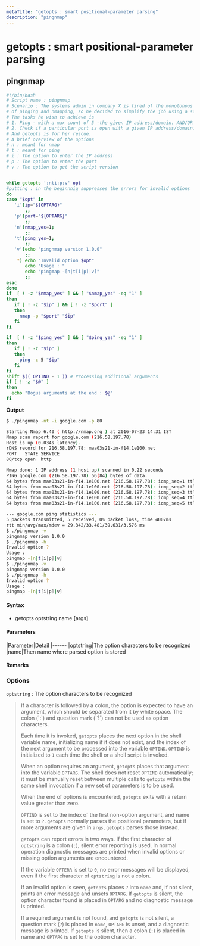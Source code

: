 ```yaml
---
metaTitle: "getopts : smart positional-parameter parsing"
description: "pingnmap"
---
```


# getopts : smart positional-parameter parsing



## pingnmap


```bash
#!/bin/bash
# Script name : pingnmap
# Scenario : The systems admin in company X is tired of the monotonous job
# of pinging and nmapping, so he decided to simplify the job using a script.
# The tasks he wish to achieve is
# 1. Ping - with a max count of 5 -the given IP address/domain. AND/OR
# 2. Check if a particular port is open with a given IP address/domain.
# And getopts is for her rescue.
# A brief overview of the options
# n : meant for nmap
# t : meant for ping
# i : The option to enter the IP address
# p : The option to enter the port
# v : The option to get the script version


while getopts ':nti:p:v' opt
#putting : in the beginnnig suppresses the errors for invalid options
do
case "$opt" in
   'i')ip="${OPTARG}"
       ;;
   'p')port="${OPTARG}"
       ;;
   'n')nmap_yes=1;
       ;; 
   't')ping_yes=1;
       ;;
   'v')echo "pingnmap version 1.0.0"
       ;;
    *) echo "Invalid option $opt"
       echo "Usage : "
       echo "pingmap -[n|t[i|p]|v]"
       ;;
esac
done
if  [ ! -z "$nmap_yes" ] && [ "$nmap_yes" -eq "1" ]
then
   if [ ! -z "$ip" ] && [ ! -z "$port" ]
   then
     nmap -p "$port" "$ip"
   fi
fi

if  [ ! -z "$ping_yes" ] && [ "$ping_yes" -eq "1" ]
then
   if [ ! -z "$ip" ]
   then
     ping -c 5 "$ip"
   fi
fi
shift $(( OPTIND - 1 )) # Processing additional arguments
if [ ! -z "$@" ]
then
  echo "Bogus arguments at the end : $@"
fi

```

**Output**

```bash
$ ./pingnmap -nt -i google.com -p 80

Starting Nmap 6.40 ( http://nmap.org ) at 2016-07-23 14:31 IST
Nmap scan report for google.com (216.58.197.78)
Host is up (0.034s latency).
rDNS record for 216.58.197.78: maa03s21-in-f14.1e100.net
PORT   STATE SERVICE
80/tcp open  http

Nmap done: 1 IP address (1 host up) scanned in 0.22 seconds
PING google.com (216.58.197.78) 56(84) bytes of data.
64 bytes from maa03s21-in-f14.1e100.net (216.58.197.78): icmp_seq=1 ttl=57 time=29.3 ms
64 bytes from maa03s21-in-f14.1e100.net (216.58.197.78): icmp_seq=2 ttl=57 time=30.9 ms
64 bytes from maa03s21-in-f14.1e100.net (216.58.197.78): icmp_seq=3 ttl=57 time=34.7 ms
64 bytes from maa03s21-in-f14.1e100.net (216.58.197.78): icmp_seq=4 ttl=57 time=39.6 ms
64 bytes from maa03s21-in-f14.1e100.net (216.58.197.78): icmp_seq=5 ttl=57 time=32.7 ms

--- google.com ping statistics ---
5 packets transmitted, 5 received, 0% packet loss, time 4007ms
rtt min/avg/max/mdev = 29.342/33.481/39.631/3.576 ms
$ ./pingnmap -v
pingnmap version 1.0.0
$ ./pingnmap -h
Invalid option ?
Usage : 
pingmap -[n|t[i|p]|v]
$ ./pingnmap -v
pingnmap version 1.0.0
$ ./pingnmap -h
Invalid option ?
Usage : 
pingmap -[n|t[i|p]|v]

```



#### Syntax


- getopts optstring name [args]



#### Parameters


|Parameter|Detail
|------
|optstring|The option characters to be recognized
|name|Then name where parsed option is stored



#### Remarks


### Options

> 
`optstring` : The option characters to be recognized
<blockquote>
<p>If a character is followed by a colon, the option is expected to
have an argument, which should be separated from it by white space.
The colon (`:`) and question mark (`?`) can not be used as option characters.</p>


Each time it is invoked, `getopts` places the next option in the shell variable name, initializing name if it does not exist, and the index of the next argument to be processed into the variable `OPTIND`. `OPTIND` is initialized to `1` each time the shell or a shell script is invoked.

When an option requires an argument, `getopts` places that argument into the variable `OPTARG`. The shell does not reset `OPTIND` automatically; it must be manually reset between multiple calls to `getopts` within the same shell invocation if a new set of parameters is to be used.

When the end of options is encountered, `getopts` exits with a return value greater than zero.

`OPTIND` is set to the index of the first non-option argument, and name is set to `?`. `getopts` normally parses the positional parameters, but if more arguments are given in `args`, `getopts` parses those instead.

`getopts` can report errors in two ways. If the first character of `optstring` is a colon (`:`), silent error reporting is used. In normal operation diagnostic messages are printed when invalid options or missing option arguments are encountered.

If the variable `OPTERR` is set to `0`, no error messages will be displayed, even if the first character of `optstring` is not a colon.

If an invalid option is seen, `getopts` places `?` into `name` and, if not silent, prints an error message and unsets `OPTARG`. If `getopts` is silent, the option character found is placed in `OPTARG` and no diagnostic message is printed.

If a required argument is not found, and `getopts` is not silent, a question mark (`?`) is placed in `name`, `OPTARG` is unset, and a diagnostic message is printed. If `getopts` is silent, then a colon (`:`) is placed in name and `OPTARG` is set to the option character.

